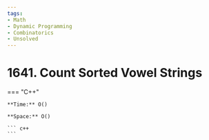 ```yaml
---
tags:
- Math
- Dynamic Programming
- Combinatorics
- Unsolved
---
```



# 1641. Count Sorted Vowel Strings

=== "C++"

    **Time:** O()

    **Space:** O()

    ``` c++
    ```